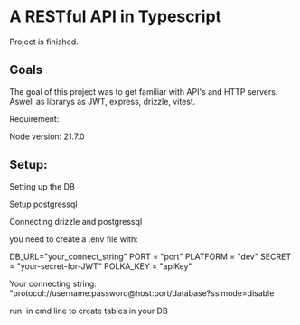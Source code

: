 # A RESTful API in Typescript
Project is finished.

## Goals

The goal of this project was to get familiar with API's and HTTP servers. Aswell as librarys as JWT, express, drizzle, vitest. 

Requirement:

Node version:
21.7.0

## Setup:

Setting up the DB

Setup postgressql

Connecting drizzle and postgressql

you need to create a .env file
with:

DB_URL="your_connect_string"
PORT = "port"
PLATFORM = "dev"
SECRET = "your-secret-for-JWT"
POLKA_KEY = "apiKey"

Your connecting string:
"protocol://username:password@host:port/database?sslmode=disable


run: <npm run migrate> in cmd line to create tables in your DB
